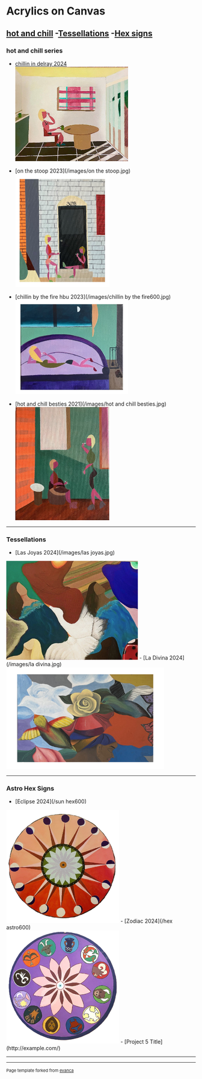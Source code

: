 # Acrylics on Canvas <br>

## [hot and chill](/hotandchill.md) -[Tessellations](/tessellations.md) -[Hex signs](/hexes.md)<br>

### hot and chill series
- [chillin in delray 2024](/images/delray600.jpg)<br>
<img src="images/delray600.jpg" 
style="width: 300px; height: 250px;"/>

- [on the stoop 2023](/images/on the stoop.jpg)<br>
<img src="images/on the stoop.jpg" 
style="width: 250px; height: 300px;"/>


- [chillin by the fire hbu 2023](/images/chillin by the fire600.jpg)<br>
<img src="images/chillin by the fire600.jpg" 
style="width: 300px; height: 250px;"/>



- [hot and chill besties 2021](/images/hot and chill besties.jpg)<br>
<img src="images/hot and chill besties.jpg" 
style="width: 250px; height: 300px;"/>

---

### Tessellations

- [Las Joyas 2024](/images/las joyas.jpg)<br>
<img src="images/las joyas.jpg" style="width: 350px; height: 262px;"/>
- [La Divina 2024](/images/la divina.jpg)<br>
<img src="images/la divina - Copy.jpg" style="width: 420px; height: 270px;"/>

---

### Astro Hex Signs
- [Eclipse 2024](/sun hex600)<br>
<img src="images/sun hex600.png" style="width: 300px; height: 300px;"/>
- [Zodiac 2024](/hex astro600)<br>
<img src="images/hex astro600.png" style="width: 300px; height: 300px;"/>
- [Project 5 Title](http://example.com/)

---




---
<p style="font-size:11px">Page template forked from <a href="https://github.com/evanca/quick-portfolio">evanca</a></p>
<!-- Remove above link if you don't want to attibute -->
